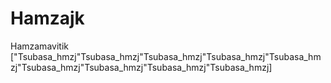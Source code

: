 # Hamzajk
Hamzamavitik
["Tsubasa_hmzj"Tsubasa_hmzj"Tsubasa_hmzj"Tsubasa_hmzj"Tsubasa_hmzj"Tsubasa_hmzj"Tsubasa_hmzj"Tsubasa_hmzj"Tsubasa_hmzj]

